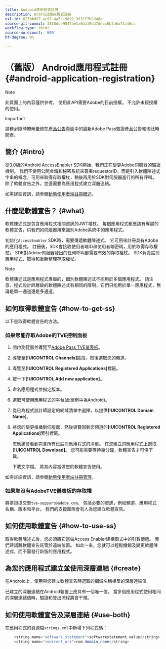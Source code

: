 ```yaml
---
title: Android應用程式註冊
description: Android應用程式註冊
exl-id: 6238bd87-ac97-4a5c-9d92-3631f7b2d46a
source-git-commit: 3818dce9847ae1a0da19dd7decc6b7a6a74a46cc
workflow-type: tm+mt
source-wordcount: '609'
ht-degree: 0%

---
```


# （舊版） Android應用程式註冊 {#android-application-registration}

>[!NOTE]
>
>此頁面上的內容僅供參考。 使用此API需要Adobe的目前授權。 不允許未經授權的使用。

>[!IMPORTANT]
>
> 請務必隨時瞭解彙總在[產品公告](/help/authentication/product-announcements.md)頁面中的最新Adobe Pass驗證產品公告和淘汰時間表。

## 簡介 {#intro}

從3.0版的Android AccessEnabler SDK開始，我們正在變更Adobe伺服器的驗證機制。 我們不使用公開金鑰和秘密系統來簽署requestorID，而是引入軟體陳述式字串的概念，可用來取得存取權杖，稍後再用於SDK對伺服器進行的所有呼叫。 除了軟體宣告之外，您還需要為應用程式建立深層連結。

如需詳細資訊，請參閱[動態使用者端註冊概述](../../../rest-apis/rest-api-dcr/dynamic-client-registration-overview.md)。

## 什麼是軟體宣告？ {#what}

軟體陳述式是包含應用程式相關資訊的JWT權杖。 每個應用程式都應該有專屬的軟體宣告，供我們的伺服器用來識別Adobe系統中的應用程式。

初始化`AccessEnabler` SDK時，需要傳遞軟體陳述式。 它可用來註冊具有Adobe的應用程式。 註冊後，SDK會接收使用者端ID和使用者端密碼，用於取得存取權杖。 SDK對Adobe伺服器發出的任何呼叫都需要有效的存取權杖。 SDK負責註冊應用程式、取得和重新整理存取權杖。

>[!NOTE]
>
>軟體陳述式是應用程式專屬的，個別軟體陳述式不能用於多個應用程式。 請注意，程式設計師層級的軟體陳述式有相同的限制，它們只能用於單一應用程式，無論是單一通道還是多通道。

## 如何取得軟體宣告 {#how-to-get-ss}

以下是取得軟體宣告的方法。

### 如果您能存取Adobe的TVE控制面板

1. 開啟瀏覽器並導覽至[Adobe Pass TVE儀表板](https://experience.adobe.com/#/pass/authentication)。

1. 導覽至&#x200B;**[!UICONTROL Channels]**&#x200B;區段，然後選取您的頻道。

1. 導覽至&#x200B;**[!UICONTROL Registered Applications]**&#x200B;標籤。

1. 按一下&#x200B;**[!UICONTROL Add new application]**。

1. 命名應用程式並指定版本。

1. 選取可使用應用程式的平台(此案例中為Android)。

1. 從已為程式設計師設定的網域清單中選擇，以提供&#x200B;**[!UICONTROL Domain Name]**。

1. 將您的變更推播到伺服器，然後導覽回到您頻道的&#x200B;**[!UICONTROL Registered Applications]**&#x200B;索引標籤。

   您應該會看到包含所有已註冊應用程式的清單。 在您建立的應用程式上選取&#x200B;**[!UICONTROL Download]**。 您可能需要等待幾分鐘，軟體宣告才可供下載。

   下載文字檔。 將其內容當做您的軟體宣告使用。

如需詳細資訊，請參閱[動態使用者端註冊管理](../../../rest-apis/rest-api-dcr/dynamic-client-registration-overview.md#dynamic-client-registration-management)。

### 如果您沒有AdobeTVE儀表板的存取權

將票證提交至`tve-support@adobe.com`。 包括必要的資訊，例如頻道、應用程式名稱、版本和平台。 我們的支援團隊會有人為您建立軟體宣告。

## 如何使用軟體宣告 {#how-to-use-ss}

取得軟體陳述式後，您必須將它當做Access Enabler建構函式中的引數傳遞。 我們建議將軟體宣告託管於遠端位置。 如此一來，您就可以輕鬆撤銷及變更軟體陳述式，而不需發行新版的應用程式。

## 為您的應用程式建立並使用深層連結 {#create}

在Android上，使用與您建立軟體宣告時選取的網域名稱相反的深層連結值

已建立的深層連結在Android裝置上應具有一個唯一值。 當多個應用程式使用相同的深層連結值時，驗證和登出流程將會干預。

## 如何使用軟體宣告及深層連結 {#use-both}

在應用程式的資源檔`strings.xml`中新增下列程式碼：

```JAVA
    <string name="software_statement">softwarestatement value</string>
    <string name="redirect_uri">com.domain_name</string>
```
